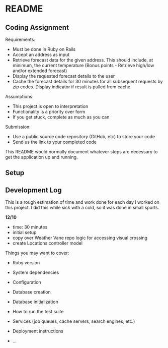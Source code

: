 # README

## Coding Assignment
Requirements:

* Must be done in Ruby on Rails
* Accept an address as input
* Retrieve forecast data for the given address. This should include, at minimum, the
current temperature (Bonus points - Retrieve high/low and/or extended forecast)
* Display the requested forecast details to the user
* Cache the forecast details for 30 minutes for all subsequent requests by zip codes.
Display indicator if result is pulled from cache.

Assumptions:
* This project is open to interpretation
* Functionality is a priority over form
* If you get stuck, complete as much as you can

Submission:
* Use a public source code repository (GitHub, etc) to store your code
* Send us the link to your completed code

This README would normally document whatever steps are necessary to get the
application up and running.

## Setup


## Development Log

This is a rough estimation of time and work done for each day I worked on this project. I did this while
sick with a cold, so it was done in small spurts.

**12/10**
* time: 30 minutes
* initial setup
* copy over Weather Vane repo logic for accessing visual crossing
* create Locations controller model

Things you may want to cover:

* Ruby version

* System dependencies

* Configuration

* Database creation

* Database initialization

* How to run the test suite

* Services (job queues, cache servers, search engines, etc.)

* Deployment instructions

* ...
